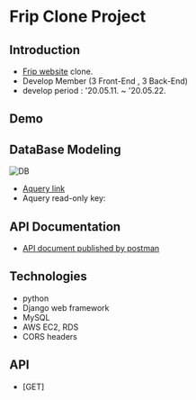# Frip Clone Project

## Introduction
- [Frip website](https://www.frip.co.kr/) clone.
- Develop Member (3 Front-End , 3 Back-End) 
- develop period : '20.05.11. ~ '20.05.22.

## Demo

## DataBase Modeling
![DB]()
- [Aquery link]()
- Aquery read-only key: 

## API Documentation
- [API document published by postman](t)

## Technologies
- python
- Django web framework
- MySQL
- AWS EC2, RDS
- CORS headers

## API
- [GET]
